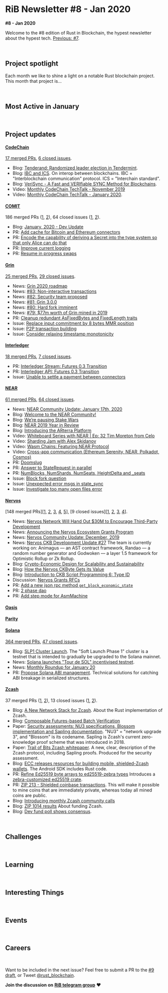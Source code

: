 # RiB Newsletter #8 - Jan 2020

**#8 - Jan 2020**

Welcome to the #8 edition of Rust in Blockchain, the hypest newsletter about the hypest tech. [Previous: #7](https://rustinblockchain.org/2020/01/02/rust-in-blockchain-7-december-2019/).



&nbsp;


## Project spotlight

Each month we like to shine a light on a notable Rust blockchain project. This month that project is…

&nbsp;


## Most Active in January

[Zcash]: https://z.cash/
[Solana]: https://github.com/solana-labs/solana
[Parity]: https://github.com/paritytech
[COMIT]: https://comit.network/
[NEAR]: https://github.com/nearprotocol/nearcore

&nbsp;



## Project updates

#### [**CodeChain**](https://codechain.io)

[17 merged PRs][codechain-mergedprs],
[6 closed issues][codechain-closedissues].

[codechain-mergedprs]: https://github.com/CodeChain-io/codechain/pulls?utf8=%E2%9C%93&q=is%3Apr+is%3Aclosed+merged%3A2020-01-02..2020-02-04
[codechain-closedissues]: https://github.com/CodeChain-io/codechain/issues?utf8=%E2%9C%93&q=is%3Aissue+is%3Aclosed+closed%3A2020-01-02..2020-02-04

- Blog: [Tenderand: Randomized leader election in Tendermint](https://medium.com/codechain/tenderand-randomized-leader-election-in-tendermint-a3663d863479).
- Blog: [IBC and ICS](https://medium.com/codechain/ibc-and-ics-116e636e57aa).
  On interop between blockchains. IBC = "Interblockchain communication" protocol. ICS = "Interchain standard".
- Blog: [VeriSync - A Fast and VERIfiable SYNC Method for Blockchains](https://medium.com/codechain/verisync-baf0583ade47).
- Video: [Monthly CodeChain TechTalk - November 2019](https://medium.com/codechain/monthly-codechain-tecktalk-november-2019-73ad0fa2e7f5)
- Video: [Monthly CodeChain TechTalk - January 2020](https://medium.com/codechain/monthly-codechain-techtalk-january-2020-b00a0a020200).


#### [**COMIT**](https://comit.network/)

186 merged PRs ([1][comit-mergedpr1], [2][comit-mergedpr2]), 64 closed issues ([1][comit-issue1], [2][comit-issue2]).

[comit-mergedpr1]: https://github.com/comit-network/comit-rs/pulls?q=is%3Apr+is%3Aclosed+merged%3A2020-01-01..2020-01-31
[comit-mergedpr2]: https://github.com/comit-network/create-comit-app/pulls?q=is%3Apr+is%3Aclosed+merged%3A2020-01-01..2020-01-31
[comit-issue1]: https://github.com/comit-network/comit-rs/issues?q=is%3Aissue+is%3Aclosed+closed%3A2020-01-01..2020-01-31
[comit-issue2]: https://github.com/comit-network/create-comit-app/issues?q=is%3Aissue+is%3Aclosed+closed%3A2020-01-01..2020-01-31

- Blog: [January, 2020 - Dev Update](https://blog.coblox.tech/2020/01/31/january-dev-update.html)
- PR: [Add cache for Bitcoin and Ethereum connectors](https://github.com/comit-network/comit-rs/pull/1912)
- PR: [Encode the capability of deriving a Secret into the type system so that only Alice can do that](https://github.com/comit-network/comit-rs/pull/1795)
- PR: [Improve current logging](https://github.com/comit-network/comit-rs/pull/1786)
- PR: [Resume in progress swaps](https://github.com/comit-network/comit-rs/pull/1735)

#### [**Grin**](https://github.com/mimblewimble/grin)

[25 merged PRs][grin-mergedpr], [29 closed issues][grin-issue].

[grin-mergedpr]: https://github.com/mimblewimble/grin/pulls?q=is%3Apr+is%3Aclosed+merged%3A2020-01-01..2020-01-31
[grin-issue]: https://github.com/mimblewimble/grin/issues?q=is%3Aissue+is%3Aclosed+closed%3A2020-01-01..2020-01-31

- News: [Grin 2020 roadmap](https://github.com/mimblewimble/grin-rfcs/pull/38)
- News: [#83: Non-interactive transactions](https://grinnews.substack.com/p/83-non-interactive-transactions-)
- News: [#82: Security team proposed](https://grinnews.substack.com/p/82-security-team-proposed-)
- News: [#81: Grin 3.0.0](https://grinnews.substack.com/p/81-grin-300-)
- News: [#80: Hard fork imminent](https://grinnews.substack.com/p/80-hard-fork-imminent-)
- News: [#79: $77m worth of Grin mined in 2019](https://grinnews.substack.com/p/79-77m-worth-of-grin-mined-in-2019)
- PR: [Cleanup redundant AsFixedBytes and FixedLength traits](https://github.com/mimblewimble/grin/pull/3131)
- Issue: [Replace input commitment by 8 bytes MMR position](https://github.com/mimblewimble/grin/issues/2864)
- Issue: [P2P transaction building](https://github.com/mimblewimble/grin/issues/1798)
- Issue: [Consider relaxing timestamp monotonicity](https://github.com/mimblewimble/grin/issues/1486)

#### [**Interledger**](https://interledger.org/)

[18 merged PRs][interledger-mergedpr], [7 closed issues][interledger-issue].

[interledger-mergedpr]: https://github.com/interledger-rs/interledger-rs/pulls?q=is%3Apr+is%3Aclosed+merged%3A2020-01-01..2020-01-31
[interledger-issue]: https://github.com/interledger-rs/interledger-rs/issues?q=is%3Aissue+is%3Aclosed+closed%3A2020-01-01..2020-01-31

- PR: [Interledger Stream: Futures 0.3 Transition](https://github.com/interledger-rs/interledger-rs/pull/601)
- PR: [Interledger API: Futures 0.3 Transition](https://github.com/interledger-rs/interledger-rs/pull/605)
- Issue: [Unable to settle a payment between connectors](https://github.com/interledger-rs/interledger-rs/issues/581)

#### [**NEAR**](https://github.com/nearprotocol/nearcore)

[61 merged PRs][near-mergedpr], [64 closed issues][near-issue].

[near-mergedpr]: https://github.com/nearprotocol/nearcore/pulls?q=is%3Apr+is%3Amerged+merged%3A2020-01-01..2020-01-31
[near-issue]: https://github.com/nearprotocol/nearcore/issues?q=is%3Aissue+is%3Aclosed+closed%3A2020-01-01..2020-01-31

- News: [NEAR Community Update: January 17th, 2020](https://nearprotocol.com/blog/near-community-update-january-17th-2020/)
- Blog: [Welcome to the NEAR Community!](https://nearprotocol.com/blog/nearcon-zero/)
- Blog: [We’re pausing Stake Wars](https://nearprotocol.com/blog/were-pausing-stake-wars/)
- Blog: [NEAR 2019 Year in Review](https://nearprotocol.com/blog/near2019/)
- Blog: [Introducing the ARterra Platform](https://medium.com/arterra-engagement/introducing-the-arterra-platform-fe551a99037b)
- Video: [Whiteboard Series with NEAR | Ep: 32 Tim Moreton from Celo](https://www.youtube.com/watch?v=jbSvdNj5zNc)
- Video: [Sharding Jam with Alex Skidanov](https://www.youtube.com/watch?v=tDeb0LACCag)
- Video: [Wasm Chains: Featuring NEAR Protocol](https://www.youtube.com/watch?v=75hO1j-T1LY)
- Video: [Cross-app communication (Ethereum Serenity, NEAR, Polkadot, Cosmos)](https://www.youtube.com/watch?v=EYzYAokCVgMs)
- PR: [Doomslug](https://github.com/nearprotocol/nearcore/pull/1991)
- PR: [Answer to StateRequest in parallel](https://github.com/nearprotocol/nearcore/pull/1916)
- PR: [NumBlocks, NumShards, NumSeats, HeightDelta and _seats](https://github.com/nearprotocol/nearcore/pull/1882)
- Issue: [Block fork question](https://github.com/nearprotocol/nearcore/issues/1924)
- Issue: [Unexpected error msgs in state_sync](https://github.com/nearprotocol/nearcore/issues/1824)
- Issue: [Investigate too many open files error](https://github.com/nearprotocol/nearcore/issues/1316)

#### [**Nervos**](https://github.com/nervosnetwork)

[148 merged PRs][[1][nervos-mergedpr1], [2][nervos-mergedpr2], [3][nervos-mergedpr3], [4][nervos-mergedpr4], [5][nervos-mergedpr5]], [9 closed issues][[1][nervos-issue1], [2][nervos-issue2], [3][nervos-issue3], [4][nervos-issue4]].

[nervos-mergedpr1]: https://github.com/nervosnetwork/ckb/pulls?q=is%3Apr+is%3Aclosed+merged%3A2020-01-01..2020-01-31
[nervos-mergedpr2]: https://github.com/nervosnetwork/ckb-cli/pulls?q=is%3Apr+is%3Aclosed+merged%3A2020-01-01..2020-01-31
[nervos-mergedpr3]: https://github.com/nervosnetwork/overlord/pulls?q=is%3Apr+is%3Aclosed+merged%3A2020-01-01..2020-01-31
[nervos-mergedpr4]: https://github.com/nervosnetwork/ckb-vm/pulls?q=is%3Apr+is%3Aclosed+merged%3A2020-01-01..2020-01-31
[nervos-mergedpr5]: https://github.com/nervosnetwork/neuron/pulls?q=is%3Apr+is%3Aclosed+merged%3A2020-01-01..2020-01-31
[nervos-issue1]: https://github.com/nervosnetwork/ckb/issues?q=is%3Aissue+is%3Aclosed+closed%3A2020-01-01..2020-01-31
[nervos-issue2]: https://github.com/nervosnetwork/ckb-cli/issues?q=is%3Aissue+is%3Aclosed+closed%3A2020-01-01..2020-01-31
[nervos-issue3]: https://github.com/nervosnetwork/overlord/issues?q=is%3Aissue+is%3Aclosed+closed%3A2020-01-01..2020-01-31
[nervos-issue4]: https://github.com/nervosnetwork/neuron/issues?q=is%3Aissue+is%3Aclosed+closed%3A2020-01-01..2020-01-31

- News: [Nervos Network Will Hand Out $30M to Encourage Third-Party Development](https://www.coindesk.com/nervos-network-dedicates-30m-for-grants-to-encourage-third-party-development)
- News: [Announcing the Nervos Ecosystem Grants Program](https://medium.com/nervosnetwork/announcing-the-nervos-ecosystem-grants-program-ffba2806fa68)
- News: [Nervos Community Update: December, 2019](https://medium.com/nervosnetwork/nervos-community-update-c19a2a228fcb)
- News: [Nervos CKB Development Update #27](https://medium.com/nervosnetwork/nervos-ckb-development-update-27-d48918df00c5) The team is currently working on: Animagus — an AST contract framework, Randao — a random number generator and Godwoken — a layer 1.5 framework for Optimistic Rollup or Zk Rollup.
- Blog: [Crypto-Economic Design for Scalability and Sustainability](https://medium.com/nervosnetwork/crypto-economic-design-for-scalability-and-sustainability-e83481951c5a)
- Blog: [How the Nervos CKByte Gets its Value](https://medium.com/nervosnetwork/how-the-nervos-ckbyte-gets-its-value-f0bd43333035)  
- Blog: [ Introduction to CKB Script Programming 6: Type ID ](https://xuejie.space/2020_02_03_introduction_to_ckb_script_programming_type_id/)
- Discussion: [Nervos Grants RFCs](https://talk.nervos.org/tags/grant-rfc)
- PR: [Add a new json rpc method `get_block_economic_state`](https://github.com/nervosnetwork/ckb/pull/1848)
- PR: [2 phase dao](https://github.com/nervosnetwork/ckb-cli/pull/159)
- PR: [Add step mode for AsmMachine](https://github.com/nervosnetwork/ckb-vm/pull/93)


#### [**Oasis**](https://github.com/oasislabs)


#### [**Parity** ](https://github.com/paritytech)


#### [**Solana**](https://github.com/solana-labs/solana)

[364 merged PRs][solana-mergedprs],
[47 closed issues][solana-closedissues].

[solana-mergedprs]: https://github.com/solana-labs/solana/pulls?utf8=%E2%9C%93&q=is%3Apr+is%3Aclosed+merged%3A2020-01-02..2020-02-04
[solana-closedissues]: https://github.com/solana-labs/solana/issues?utf8=%E2%9C%93&q=is%3Aissue+is%3Aclosed+closed%3A2020-01-02..2020-02-04

- Blog: [SLP1 Cluster Launch](https://medium.com/solana-labs/slp1-cluster-launch-4634848d2343).
  The "Soft Launch Phase 1" cluster is a testnet that is intended to gradually be upgraded to the Solana mainnet.
- News: [Solana launches "Tour de SOL" incentivised testnet](https://twitter.com/solana/status/1223094881540665346).
- News: [Monthly Roundup for January 20](https://chorusone.substack.com/p/monthly-roundup-jan-20)
- PR: [Propose Solana ABI management](https://github.com/solana-labs/solana/pull/7524).
  Technical solutions for catching ABI breakage in serialized structures.


#### [**Zcash**](https://z.cash/)

37 merged PRs ([1][zcash-mergedprs1], [2][zcash-mergedprs2]),
13 closed issues ([1][zcash-closedissues1], [2][zcash-closedissues2]).

[zcash-mergedprs1]: https://github.com/ZcashFoundation/zebra/pulls?utf8=%E2%9C%93&q=is%3Apr+is%3Aclosed+merged%3A2020-01-02..2020-02-04
[zcash-mergedprs2]: https://github.com/zcash/librustzcash/pulls?utf8=%E2%9C%93&q=is%3Apr+is%3Aclosed+merged%3A2020-01-02..2020-02-04
[zcash-closedissues1]: https://github.com/ZcashFoundation/zebra/issues?utf8=%E2%9C%93&q=is%3Aissue+is%3Aclosed+closed%3A2020-01-02..2020-02-04
[zcash-closedissues2]: https://github.com/zcash/librustzcash/issues?utf8=%E2%9C%93&q=is%3Aissue+is%3Aclosed+closed%3A2020-01-02..2020-02-04

- Blog: [A New Network Stack for Zcash](https://www.zfnd.org/blog/a-new-network-stack-for-zcash/). About the Rust implementation of Zcash.
- Blog: [Composable Futures-based Batch Verification](https://www.zfnd.org/blog/futures-batch-verification/)
- Paper: [Security assessments: NU3 specifications, Blossom implementation and Sapling documentation](https://electriccoin.co/blog/security-assessments-nu3-specifications-blossom-implementation-and-sapling-documentation/).
  "NU3" = "network upgrade 3", and "Blossom" is its codename. Sapling is Zcash's current zero-knowledge proof scheme that was introduced in 2018.
- Paper: [Trail of Bits Zcash whitepaper](https://github.com/trailofbits/publications/blob/master/reviews/ZcashWP.pdf).
  A new, clear, description of the Zcash protocol, including Sapling proofs. Produced for the security assessment.
- Blog: [ECC releases resources for building mobile, shielded-Zcash wallets](https://electriccoin.co/blog/ecc-releases-resources-for-building-mobile-shielded-zcash-wallets/).
  The Android SDK includes Rust code.
- PR: [Refine Ed25519 byte arrays to ed25519-zebra types](https://github.com/ZcashFoundation/zebra/pull/199)
  Introduces a [zebra-customized ed25519 crate][zced].
- PR: [ZIP 213 - Shielded coinbase transactions](https://github.com/zcash/zips/pull/217).
  This will make it possible to mine coins that are immediately private, whereas today all mined coins are public.
- Blog: [Introducing monthly Zcash community calls](https://electriccoin.co/blog/introducing-monthly-zcash-community-calls/)
- Blog: [ZIP 1014 results](https://www.zfnd.org/blog/zip-1014-poll-results/)
  About funding Zcash.
- Blog: [Dev fund poll shows consensus](https://electriccoin.co/blog/dev-fund-poll-shows-consensus/).

[zced]: https://github.com/ZcashFoundation/ed25519-zebra

&nbsp;


## Challenges


&nbsp;

## Learning


&nbsp;

## Interesting Things


&nbsp;

## Events


&nbsp;

## Careers


&nbsp;

Want to be included in the next issue? Feel free to submit a PR to the [#9 draft](https://github.com/rust-in-blockchain/Rust-in-Blockchain/blob/master/draft/RiB-Newsletter-%239-Feb-2020.md), or Tweet [@rust_blockchain](https://twitter.com/rust_blockchain).

**Join the discussion on** [**RiB telegram group**](https://t.me/rustinblockchain) **❤️**
